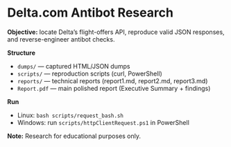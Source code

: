 # Delta.com Antibot Research

**Objective:** locate Delta’s flight-offers API, reproduce valid JSON responses, and reverse-engineer antibot checks.

**Structure**
- `dumps/` — captured HTML/JSON dumps
- `scripts/` — reproduction scripts (curl, PowerShell)
- `reports/` — technical reports (report1.md, report2.md, report3.md)
- `Report.pdf` — main polished report (Executive Summary + findings)

**Run**
- Linux: `bash scripts/request_bash.sh`
- Windows: run `scripts/httpClientRequest.ps1` in PowerShell

**Note:** Research for educational purposes only.

